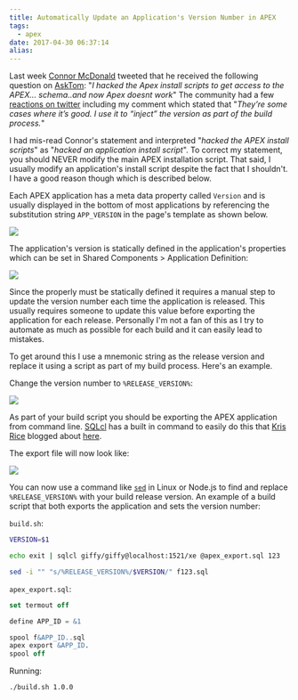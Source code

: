 ```yaml
---
title: Automatically Update an Application's Version Number in APEX
tags:
  - apex
date: 2017-04-30 06:37:14
alias:
---
```



Last week [Connor McDonald](https://twitter.com/connor_mc_d) tweeted that he received the following question on [AskTom](https://asktom.oracle.com): "_I hacked the Apex install scripts to get access to the APEX... schema..and now Apex doesnt work_" The community had a few [reactions on twitter](https://twitter.com/connor_mc_d/status/857771927842078721) including my comment which stated that "_They’re some cases where it’s good. I use it to “inject” the version as part of the build process._"

I had mis-read Connor's statement and interpreted "_hacked the APEX install scripts_" as "_hacked an application install script_". To correct my statement, you should NEVER modify the main APEX installation script. That said, I usually modify an application's install script despite the fact that I shouldn't. I have a good reason though which is described below.

Each APEX application has a meta data property called `Version` and is usually displayed in the bottom of most applications by referencing the substitution string `APP_VERSION` in the page's template as shown below.

<img src="{% asset_path apex-version-number.png %}">

The application's version is statically defined in the application's properties which can be set in Shared Components > Application Definition: 

<img src="{% asset_path apex-version-property.png %}">

Since the properly must be statically defined it requires a manual step to update the version number each time the application is released. This usually requires someone to update this value before exporting the application for each release. Personally I'm not a fan of this as I try to automate as much as possible for each build and it can easily lead to mistakes.

To get around this I use a mnemonic string as the release version and replace it using a script as part of my build process. Here's an example.

Change the version number to `%RELEASE_VERSION%`:

<img src="{% asset_path release-version.png %}">

As part of your build script you should be exporting the APEX application from command line. [SQLcl](http://www.oracle.com/technetwork/developer-tools/sqlcl/overview/index.html) has a built in command to easily do this that [Kris Rice](https://twitter.com/krisrice) blogged about [here](http://krisrice.blogspot.ca/2016/10/export-apex-application-with-sqlcl.html).

The export file will now look like:

<img src="{% asset_path apex-export.png %}">

You can now use a command like [`sed`](https://www.digitalocean.com/community/tutorials/the-basics-of-using-the-sed-stream-editor-to-manipulate-text-in-linux) in Linux or Node.js to find and replace `%RELEASE_VERSION%` with your build release version. An example of a build script that both exports the application and sets the version number:

`build.sh`:

```bash
VERSION=$1

echo exit | sqlcl giffy/giffy@localhost:1521/xe @apex_export.sql 123

sed -i "" "s/%RELEASE_VERSION%/$VERSION/" f123.sql
```

`apex_export.sql`:

```sql
set termout off

define APP_ID = &1

spool f&APP_ID..sql
apex export &APP_ID.
spool off
```

Running:

```bash
./build.sh 1.0.0
```








